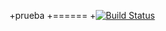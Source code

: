 +prueba
+======
+[![Build Status](https://travis-ci.org/sergiokv13/prueba.png)](https://travis-ci.org/sergiokv13/prueba)